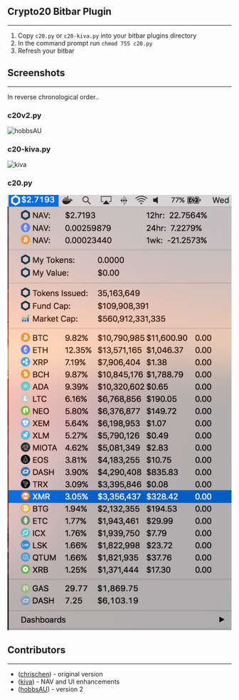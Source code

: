 ## Crypto20 Bitbar Plugin
---
1. Copy `c20.py` or `c20-kiva.py` into your bitbar plugins directory
2. In the command prompt run ```chmod 755 c20.py```
3. Refresh your bitbar


## Screenshots
---
In reverse chronological order..

### c20v2.py
![hobbsAU](https://raw.githubusercontent.com/hobbsAU/bitbar-c20/hobbsAU-bitbarC20-v2/screenshots/hobbsAU.png)

### c20-kiva.py
![kiva](https://raw.githubusercontent.com/cchen408/bitbar-c20/master/screenshots/kiva.png)

### c20.py
![chris](https://raw.githubusercontent.com/cchen408/bitbar-c20/master/screenshots/chris.png)


## Contributors
---
* ([chrischen](https://github.com/cchen408)) - original version
* ([kiva](https://github.com/michaelwookey)) - NAV and UI enhancements
* ([hobbsAU](https://github.com/hobbsAU)) - version 2
